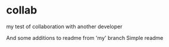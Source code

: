# collab
my test of collaboration with another developer

And some additions to readme from 'my' branch
Simple readme
